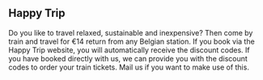 <!-- wordt toegevoegd aan praktische info per type
-->

## Happy Trip

Do you like to travel relaxed, sustainable and inexpensive?
Then come by train and travel for €14 return from any Belgian station. If you book via the Happy
Trip website, you will automatically receive the discount codes. If you have booked directly with
us, we can provide you with the discount codes to order your train tickets.
Mail us if you want to make use of this.
